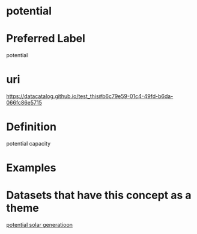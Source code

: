 
potential
=========

# Preferred Label
  
potential
# uri
  
https://datacatalog.github.io/test_this#b6c79e59-01c4-49fd-b6da-066fc86e5715
# Definition
  
potential capacity
# Examples

# Datasets that have this concept as a theme
  
[potential solar generatioon](d2046673-feca-41e3-9f5b-1c3bc6866129.md)